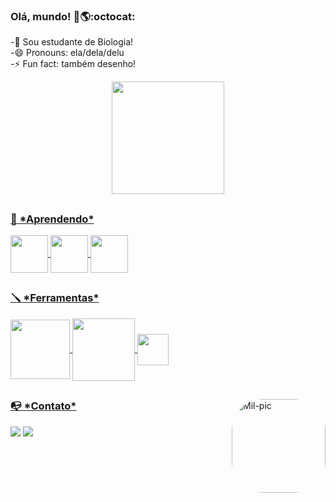 ### Olá, mundo! 👋🌎:octocat:

<!--
**milasvi/milasvi** is a ✨ _special_ ✨ repository because its `README.md` (this file) appears on your GitHub profile.

Here are some ideas to get you started:

- 🔭 I’m currently working on ...
- 🌱 I’m currently learning ...
- 👯 I’m looking to collaborate on ...
- 🤔 I’m looking for help with ...
- 💬 Ask me about ...
- 📫 How to reach me: ...
- 😄 Pronouns: ...
- ⚡ Fun fact: ...
--> 
-🌱 Sou estudante de Biologia!   </br>
-😄 Pronouns: ela/dela/delu  </br>
-⚡ Fun fact: também desenho!   </br>


<div align="center">
  <a href="https://github.com/milasvi">
  <img height="180em" src="https://github-readme-stats.vercel.app/api?username=milasvi&show_icons=true&theme=tokyonight&include_all_commits=true&count_private=true"/>
</div>


  
  ##
  
<div>

  <h3>🌱 *Aprendendo* </h3>
<img align="center" height="60em" src="https://cdn.jsdelivr.net/gh/devicons/devicon/icons/python/python-plain-wordmark.svg" />
<img align = "center" height= "60em"src="https://cdn.jsdelivr.net/gh/devicons/devicon/icons/html5/html5-plain-wordmark.svg" />
<img align ="center" height="60em" src="https://cdn.jsdelivr.net/gh/devicons/devicon/icons/css3/css3-plain-wordmark.svg" />


  
  ##
  
  <h3>🪛 *Ferramentas* </h3>
<img align="center" height="95em" src="https://cdn.jsdelivr.net/gh/devicons/devicon/icons/pycharm/pycharm-original-wordmark.svg" />
<img align="center" height="100em" src="https://cdn.jsdelivr.net/gh/devicons/devicon/icons/visualstudio/visualstudio-plain-wordmark.svg"/>
<img align ="center" height="50em" src="https://cdn.jsdelivr.net/gh/devicons/devicon/icons/git/git-plain-wordmark.svg" />
          
          
          
          
    
<div>          

  <img align="right" alt="Mil-pic" height="150" style="border-radius:50px;" src="https://media.discordapp.net/attachments/862446385922965514/973592808197849198/Design_sem_nome.gif?width=551&height=551">
</div>
         
  
## 
  
<div>
  
  <h3> 📭 *Contato* </h3>
  <a target="_blank" href = "mailto:mlnswiatek@gmail.com"><img src="https://img.shields.io/badge/-Gmail-%23333?style=for-the-badge&logo=gmail&logoColor=white" ></a>
  <a target="_blank" href="https://www.linkedin.com/in/milena-s-a62078201" ><img src="https://img.shields.io/badge/-LinkedIn-%230077B5?style=for-the-badge&logo=linkedin&logoColor=white" target="_blank"></a> 

  
<div>
